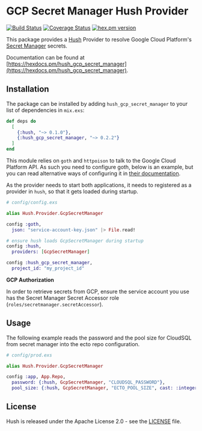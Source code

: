 # GCP Secret Manager Hush Provider

[![Build Status](https://github.com/gordalina/hush_gcp_secret_manager/workflows/ci/badge.svg)](https://github.com/gordalina/hush_gcp_secret_manager/actions?query=workflow%3A%22ci%22)
[![Coverage Status](https://coveralls.io/repos/gordalina/hush_gcp_secret_manager/badge.svg?branch=master)](https://coveralls.io/r/gordalina/hush_gcp_secret_manager?branch=master)
[![hex.pm version](https://img.shields.io/hexpm/v/hush_gcp_secret_manager.svg)](https://hex.pm/packages/hush_gcp_secret_manager)

This package provides a [Hush](https://github.com/gordalina/hush) Provider to resolve Google Cloud Platform's [Secret Manager](https://cloud.google.com/secret-manager) secrets.

Documentation can be found at [https://hexdocs.pm/hush_gcp_secret_manager](https://hexdocs.pm/hush_gcp_secret_manager).

## Installation

The package can be installed by adding `hush_gcp_secret_manager` to your list
of dependencies in `mix.exs`:

```elixir
def deps do
  [
    {:hush, "~> 0.1.0"},
    {:hush_gcp_secret_manager, "~> 0.2.2"}
  ]
end
```

This module relies on `goth` and `httpoison` to talk to the Google Cloud Platform API. As such you need to configure goth, below is an example, but you can read alternative ways of configuring it in [their documentation](https://github.com/peburrows/goth).

As the provider needs to start both applications, it needs to registered as a provider in `hush`, so that it gets loaded during startup.

```elixir
# config/config.exs

alias Hush.Provider.GcpSecretManager

config :goth,
  json: "service-account-key.json" |> File.read!

# ensure hush loads GcpSecretManager during startup
config :hush,
  providers: [GcpSecretManager]

config :hush_gcp_secret_manager,
  project_id: "my_project_id"
```

**GCP Authorization**

In order to retrieve secrets from GCP, ensure the service account you use has the Secret Manager Secret Accessor role (`roles/secretmanager.secretAccessor`).

## Usage

The following example reads the password and the pool size for CloudSQL from secret manager into the ecto repo configuration.

```elixir
# config/prod.exs

alias Hush.Provider.GcpSecretManager

config :app, App.Repo,
  password: {:hush, GcpSecretManager, "CLOUDSQL_PASSWORD"},
  pool_size: {:hush, GcpSecretManager, "ECTO_POOL_SIZE", cast: :integer, default: 10}
```

## License

Hush is released under the Apache License 2.0 - see the [LICENSE](LICENSE) file.
